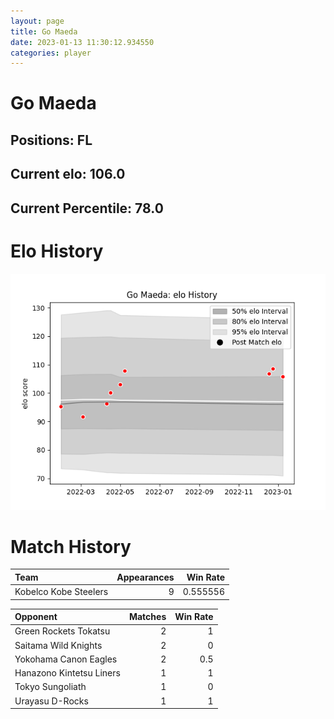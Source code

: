 ```yaml
---  
layout: page  
title: Go Maeda  
date: 2023-01-13 11:30:12.934550  
categories: player  
---
```

# Go Maeda

## Positions: FL

## Current elo: 106.0

## Current Percentile: 78.0

# Elo History


![elo history](history_GoMaeda.png)
# Match History


| Team                  |   Appearances |   Win Rate |
|:----------------------|--------------:|-----------:|
| Kobelco Kobe Steelers |             9 |   0.555556 |

| Opponent                 |   Matches |   Win Rate |
|:-------------------------|----------:|-----------:|
| Green Rockets Tokatsu    |         2 |        1   |
| Saitama Wild Knights     |         2 |        0   |
| Yokohama Canon Eagles    |         2 |        0.5 |
| Hanazono Kintetsu Liners |         1 |        1   |
| Tokyo Sungoliath         |         1 |        0   |
| Urayasu D-Rocks          |         1 |        1   |